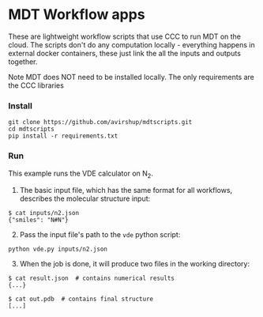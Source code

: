 # MDT Workflow apps

These are lightweight workflow scripts that use CCC to run MDT on the cloud. The scripts don't do any computation locally - everything happens in external docker containers, these just link the all the inputs and outputs together.

Note MDT does NOT need to be installed locally. The only requirements are the CCC libraries

### Install

```
git clone https://github.com/avirshup/mdtscripts.git
cd mdtscripts
pip install -r requirements.txt
```

### Run

This example runs the VDE calculator on N<sub>2</sub>.

1. The basic input file, which has the same format for all workflows, describes the molecular structure input:
 ```
$ cat inputs/n2.json
{"smiles": "N#N"}
```

2. Pass the input file's path to the `vde` python script:
```
python vde.py inputs/n2.json
```

3. When the job is done, it will produce two files in the working directory:

```
$ cat result.json  # contains numerical results
{...}

$ cat out.pdb  # contains final structure
[...]
```






